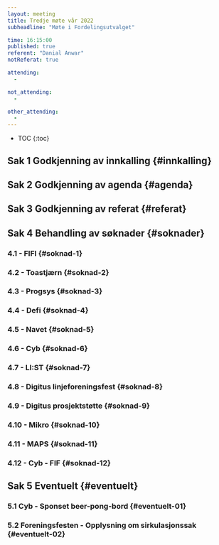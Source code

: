 ```yaml
---
layout: meeting
title: Tredje møte vår 2022
subheadline: "Møte i Fordelingsutvalget"

time: 16:15:00
published: true
referent: "Danial Anwar"
notReferat: true

attending:
  -

not_attending:
  -

other_attending:
  -
---
```


- TOC
  {:toc}

## Sak 1 Godkjenning av innkalling {#innkalling}

## Sak 2 Godkjenning av agenda {#agenda}

## Sak 3 Godkjenning av referat {#referat}

## Sak 4 Behandling av søknader {#soknader}

### 4.1 - FIFI {#soknad-1}

### 4.2 - Toastjærn {#soknad-2}

### 4.3 - Progsys {#soknad-3}

### 4.4 - Defi {#soknad-4}

### 4.5 - Navet {#soknad-5}

### 4.6 - Cyb {#soknad-6}

### 4.7 - LI:ST {#soknad-7}

### 4.8 - Digitus linjeforeningsfest {#soknad-8}

### 4.9 - Digitus prosjektstøtte {#soknad-9}

### 4.10 - Mikro {#soknad-10}

### 4.11 - MAPS {#soknad-11}

### 4.12 - Cyb - FIF {#soknad-12}

## Sak 5 Eventuelt {#eventuelt}

### 5.1 Cyb - Sponset beer-pong-bord {#eventuelt-01}

### 5.2 Foreningsfesten - Opplysning om sirkulasjonssak {#eventuelt-02}

